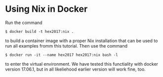 # Using Nix in Docker

Run the command

    $ docker build -t hex2017:nix .

to build a container image with a proper Nix installation that can be used to
run all examples fromm this tutorial. Then use the command

    $ docker run -it --name hex2017 hex2017:nix bash -l

to enter the virtual environment. We have tested this functiality with docker
version 17.06.1, but in all likeliehood earlier version will work fine, too.
